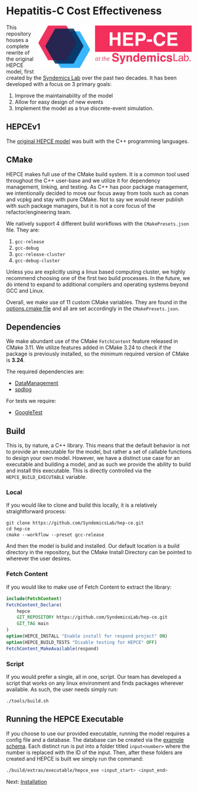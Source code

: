 # Hepatitis-C Cost Effectiveness

<a href="https://www.syndemicslab.org/hep-ce"><img align="right" src="HEPCE_logo.png" alt="HEPCE Logo" height="120" /></a>

This repository houses a complete rewrite of the original HEPCE model, first created by the [Syndemics Lab](https://www.syndemicslab.org) over the past two decades. It has been developed with a focus on 3 primary goals:

1. Improve the maintainability of the model
2. Allow for easy design of new events
3. Implement the model as a true discrete-event simulation.

## HEPCEv1

The [original HEPCE model](https://github.com/SyndemicsLab/hep-ce-v1) was built with the C++ programming languages.

## CMake

HEPCE makes full use of the CMake build system. It is a common tool used throughout the C++ user-base and we utilize it for dependency management, linking, and testing. As C++ has poor package management, we intentionally decided to move our focus away from tools such as conan and vcpkg and stay with pure CMake. Not to say we would never publish with such package managers, but it is not a core focus of the refactor/engineering team.

We natively support 4 different build workflows with the `CMakePresets.json` file. They are:

1. `gcc-release`
2. `gcc-debug`
3. `gcc-release-cluster`
4. `gcc-debug-cluster`

Unless you are explicitly using a linux based computing cluster, we highly recommend choosing one of the first two build processes. In the future, we do intend to expand to additional compilers and operating systems beyond GCC and Linux.

Overall, we make use of 11 custom CMake variables. They are found in the [options.cmake file](https://github.com/SyndemicsLab/hep-ce/blob/main/cmake/options.cmake) and all are set accordingly in the `CMakePresets.json`.

## Dependencies

We make abundant use of the CMake `FetchContent` feature released in CMake 3.11. We utilize features added in CMake 3.24 to check if the package is previously installed, so the minimum required version of CMake is **3.24**.

The required dependencies are:

- [DataManagement](https://github.com/SyndemicsLab/DataManagement)
- [spdlog](https://github.com/gabime/spdlog)

For tests we require:

- [GoogleTest](https://github.com/google/googletest)

## Build

This is, by nature, a C++ library. This means that the default behavior is not to provide an executable for the model, but rather a set of callable functions to design your own model. However, we have a distinct use case for an executable and building a model, and as such we provide the ability to build and install this executable. This is directly controlled via the `HEPCE_BUILD_EXECUTABLE` variable.

### Local

If you would like to clone and build this locally, it is a relatively straightforward process:

```shell
git clone https://github.com/SyndemicsLab/hep-ce.git
cd hep-ce
cmake --workflow --preset gcc-release
```

And then the model is build and installed. Our default location is a build directory in the repository, but the CMake Install Directory can be pointed to wherever the user desires.

### Fetch Content

If you would like to make use of Fetch Content to extract the library:

```cmake
include(FetchContent)
FetchContent_Declare(
    hepce
    GIT_REPOSITORY https://github.com/SyndemicsLab/hep-ce.git
    GIT_TAG main
)
option(HEPCE_INSTALL "Enable install for respond project" ON)
option(HEPCE_BUILD_TESTS "Disable testing for HEPCE" OFF)
FetchContent_MakeAvailable(respond)
```

### Script

If you would prefer a single, all in one, script. Our team has developed a script that works on any linux environment and finds packages wherever available. As such, the user needs simply run:

```shell
./tools/build.sh
```

## Running the HEPCE Executable

If you choose to use our provided executable, running the model requires a config file and a database. The database can be created via the [example schema](extras/examples/inputs.db.sql). Each distinct run is put into a folder titled `input<number>` where the number is replaced with the ID of the input. Then, after these folders are created and HEPCE is built we simply run the command:

```bash
./build/extras/executable/hepce_exe <input_start> <input_end>
```

Next: [Installation](installation.md)
